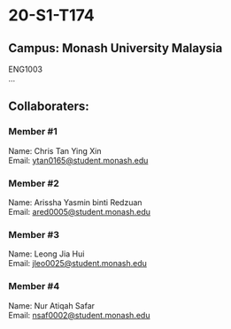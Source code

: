 # 20-S1-T174
## Campus: Monash University Malaysia
ENG1003<br>
...


## Collaboraters:

### Member #1
Name: Chris Tan Ying Xin <br>
Email: ytan0165@student.monash.edu



### Member #2
Name: Arissha Yasmin binti Redzuan<br>
Email: ared0005@student.monash.edu



### Member #3
Name: Leong Jia Hui<br>
Email: jleo0025@student.monash.edu



### Member #4
Name: Nur Atiqah Safar<br>
Email: nsaf0002@student.monash.edu


